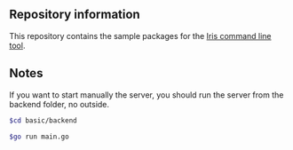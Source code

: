 ## Repository information

This repository contains the sample packages for the [Iris command line tool](https://github.com/kataras/iris/tree/v6/iris).

## Notes
If you want to start manually the server, you should run the server from the backend folder, no outside.
```sh
$cd basic/backend

$go run main.go
```

